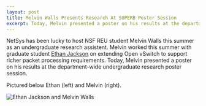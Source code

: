```yaml
---
layout: post
title: Melvin Walls Presents Research At SUPERB Poster Session
excerpt: Today, Melvin presented a poster on his results at the department-wide undergraduate research poster session.
---
```

NetSys has been lucky to host NSF REU student Melvin Walls this summer as an undergraduate research assistent. Melvin worked this summer with graduate student [Ethan Jackson](http://people.eecs.berkeley.edu/~ejj/)  on extending Open vSwitch to support richer packet processing requirements. Today, Melvin presented a poster on his results at the department-wide undergraduate research poster session.

Pictured below Ethan (left) and Melvin (right).

![Ethan Jackson and Melvin Walls](/static/img/newspage/ethan_and_melvin.jpg )


